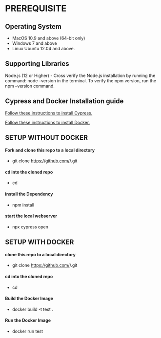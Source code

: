 # PREREQUISITE

## Operating System
* MacOS 10.9 and above (64-bit only)
* Windows 7 and above
* Linux Ubuntu 12.04 and above.

## Supporting Libraries

Node.js (12 or Higher) - Cross verify the Node.js installation by running the command: node –version in the terminal. To verify the npm version, run the npm –version command.

## Cypress and Docker Installation guide

[Follow these instructions to install Cypress.](https://docs.cypress.io/guides/getting-started/installing-cypress#npm-install)

[Follow these instructions to install Docker.](https://docs.docker.com/desktop/)



## SETUP WITHOUT DOCKER 

#### Fork and clone this repo to a local directory
* git clone https://github.com/<your-username>/<repo-name>.git

#### cd into the cloned repo
* cd <repo-name>

#### install the Dependency
* npm install

#### start the local webserver
* npx cypress open

## SETUP WITH DOCKER 

#### clone this repo to a local directory
* git clone https://github.com/<your-username>/<product-name>.git

#### cd into the cloned repo
* cd <product-name>

#### Build the Docker Image 
* docker build -t test .

#### Run the Docker Image 
* docker run test
